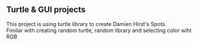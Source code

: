 **Turtle & GUI projects**
---
This project is using turtle library to create Damien Hirst's Spots.
<br/> Fimilar with creating random turtle, random library and selecting color wiht RGB
